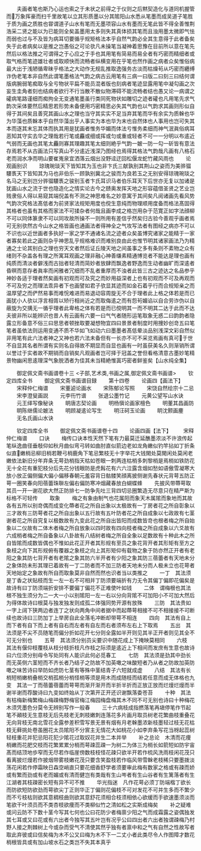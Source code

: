 <!-- { "loadSidebar": true } -->
　　夫画者笔也斯乃心运也索之于未状之前得之于仪则之后黙契造化与道同机握管而万象挥豪而扫千里故笔以立其形质墨以分其隂阳山水悉从笔墨而成吴道子笔胜于质为画之质胜也甞谓道子山水有笔而无墨项容山水有墨而无笔此皆不得全善惟荆浩采二贤之能以为已能则全矣盖墨用太多则失其真体损其笔而且浊用墨太微即气怯而弱也过与不及皆为病耳切要循乎规矩格法本乎自然气韵必全其生意得于此者备矣失于此者病矣以是推之岂愚俗之可论欤凡未操笔当凝神着思豫在目前所以意在笔先然后以格法推之可谓得之于心应之于手也其用笔有简易而易全者有巧密而精细者或取气格而笔迹雄壮者或取顺快而流畅者纵横变用在乎笔也然作画之病者众矣惟俗病最大出于浅陋循卑昧乎格法之大动作无规乱推取逸强务古淡而枯燥茍从巧密而纒缚诈伪老笔本非自然此谓笔墨格法气韵之病古云用笔有三病一曰版二曰刻三曰结何谓版病腕弱笔痴取与全亏物状平扁不能员混者版也刻病者笔迹显露用笔中凝勾画之次妄生圭角者刻也结病者欲行不行当散不散似物滞碍不能流畅者结也愚又论一病谓之礭病笔路谨细而痴拘全无变通笔墨虽行类同死物状如雕切之迹者礭也凡用笔先求气韵次采体要然后精思若形势未备便用巧密精思必失其气韵也以气韵求其画则形似自得于其间矣且善究其画山水之理也当守其实实不足当弃其笔而华有余实为质榦也华为华藻也质榦本乎自然华藻出乎人事实为本也华为末也自然体也人事用也岂可失其本而逐其末忘其体而执其用是犹画者惟务华媚而体法亏惟务柔细而神气泯眞俗病耳恶知其守实去华之理哉若行笔或麤或细或挥或匀或重或轻者不可一一分明以布逺近气弱而无画也其笔太麤则寡其理趣其笔太细则絶乎气韵一皴一防一勾一斫皆有意法存焉若不从古画法只写真山不分逺近浅深乃图经也焉得其格法气韵哉凡画有八格石老而润水净而明山要崔嵬泉宜洒落云烟出没野迳迂回松偃龙蛇竹藏风雨也
　　论观画别识
　　琼瑰琬琰天下皆知其为玉也非卞氏三献孰别其荆山之姿而为美骅骝騕褭天下皆知其为马也非伯乐一顾孰别冀北之骏而为良若玉之无别安得琼瑰琬琰之名马之无别岂分骅骝騕褭之骏别玉者卞氏耳识马者伯乐耳天下后世亦无复以加诸是犹画山水之流于世也隐造化之情实论古今之赜奥发挥天地之形容蕴借圣贤之艺业岂贱隶俗人得以易窥其端倪盖有不测之神思难名之妙意寓于其间矣凡阅诸画先看风势气韵次究格法髙低者为前贤家法规矩用度也傥生意纯而物理顺用度备而格法髙固得其格者也虽有其格而家法不可揉杂者何哉且画李成之格岂用杂于范寛正如字法顔柳不可以同体篆隶不可以同攻故所操不一则所用有差信乎然矣归古验今善观乎画者焉可无别欤然古今山水之格皆画也通画法者得神全之气攻写法者有图经之病亦不可以不识也以近世画者多执好一家之学不通诸名流之迹者众矣虽博究诸家之能精于一家者寡矣若此之画则杂乎神思乱乎规格难识而难别良由此也惟节明其诸家画法乃为精通之士论其别白之理也穷天文者然后证丘陵天地之间虽事之多有条则不紊物之众有绪则不杂盖各有理之所寓耳观画之理非融心神善缣素精通博览者不能达是理也画有纯质而清淡者僻浅而古拙者轻清而简妙者放肆而飘逸者野逸而生动者幽旷而深逺者昏暝而意存者眞率而闲雅者冗细而不乱者重厚而不浊者此皆三古之迹达之名品参乎神妙各适于理者然矣画有初观而可及究之而妙用益深者上也有初观而不可及再观而不可及穷之而理法乖异者下也画譬如君子欤显其迹而如金石着乎行而合规矩亲之而温厚望之而俨然易事而难恱难进而易退动容周旋无不合于理者此上格之体若是而已画犹小人欤以浮言相胥以矫行相尚近之而取侮逺之而有怨茍媚谄以自合劳诈伪以自蔽旋为交搆无一循乎理者此卑格之体有若是而已傥明其一而不明其二达于此而不达夫彼非所以能辨识也昔人有云画有六要一曰气气者随形运笔取象无惑二曰韵韵者隐露立形备意不俗三曰思思者顿挫取要凝想物宜四曰景景者制度时用捜妙创竒五曰笔笔者虽依法则运用变通不质不华如飞如动六曰墨墨者髙低晕淡品别浅深文彩自然似非用笔有此六法者神之又神也若六法未备但有一长亦不可不采览焉画有真可于世不自显其名者所谓有实则名自得故不期显而自显也画有一时虽获美名久则渐销所谓以誉过于实者故不期销而自销矣凡观画者岂可择于冠盖之誉但看格清意古墨妙笔精景物幽闲思逺理深气象脱洒者为佳其未当精絶惟寘巧密者鲜鉴矣【山水纯全集】

　　御定佩文斋书画谱卷十三
<子部,艺术类,书画之属,御定佩文斋书画谱>
　　钦定四库全书
　　御定佩文斋书画谱目録
　　第十四卷
　　论画四【画法下】
　　宋释仲仁梅谱
　　宋董逌论画水
　　宋陈郁论写照
　　宋饶自然绘宗十二忌
　　宋李澄叟画説
　　元李衎竹谱
　　张退公墨竹记
　　元黄公望写山水诀
　　元王绎写像秘诀
　　眀唐志契论画
　　明杨愼论画家檀色
　　明董其昌画防
　　眀陈继儒论皴法
　　明顾凝逺论写生
　　明汪砢玉论画
　　眀沈颢画麈
　　无名氏画山水诀

　　钦定四库全书
　　御定佩文斋书画谱卷十四
　　论画四画【法下】
　　宋释仲仁梅谱
　　口诀
　　梅传口诀本性天然下笔有力最莫迁延醮墨浓淡不许浪传起笔纵逸曲径垂攲仰如秋月曲似弯弓转如曲肘直似箭边老如龙角嫩似钓竿拈如丁折条似直嫩梢忌柳旧梢若鞭弓梢鹿角下笔忌繁枝无十字举花大钱閙处莫閙闲处莫闲老嫩依法新旧分年弃条无萼劲梢指天枯如苍眼一刺两连枯梢多刺黎梢是焉梢如铁防花无十全花有重犯枝分后先花分钱眼防是虎髥花有六六泣露含烟如愁如语傲雪凝寒大放小放正偏侧偏大偏小偏移春朝元羞容背日骷髅笑顔离披侧谢先春状元背萼五防正萼一圈笑春向阳蓓蕾珠聨左偏右偏防寒冲烟藏春放白蝴蝶蜂
　　先披风带蔕萼取其员一开一谢花欲大然正防排七一防争先吐三背四切忌圈繁造无尽意只在精严斯为标格不可轻传
　　取象
　　梅之有象由制气也花属阳而象天木属隂而象地而其故各有五所以别竒偶而成变化蔕者花之所自出象以太极故有一丁房者花之所自彰象以三才故有三防萼者花之所自出象以五行故有五叶防者花之所自成象以七政故有七茎谢者花之所自究复以极数故有九变此花之所自出皆阳而成数皆竒也根者梅之所自始象以二仪故有二体木者梅之所自放象以四时故有四向枝者梅之所自成象以六爻故有六成梢者梅之所自备象以八卦故有八结树者梅之所自全象以足数故有十种此木之所自皆隂而成数皆偶也不惟如此花正开者其形规有至员之象花背开者其形矩有至方之象枝之向下其形规俯有覆器之象枝之向上其形矩仰有载物之象于防亦然正开者有老阳之象其防七背开者有老隂之象其防六半开者有少阳之象其防三蓓蕾者有天地未分之象体防未形其理已着故有一丁二防者而不加三防者天地未分而人极未立也花萼者天地始定之象故有所自而取象莫非自然而然也识者当以类推之
　　一丁　其法须是丁香之状贴枝而生一左一右不可相并丁防须要端折有力无令其偏丁偏即花偏矣是故诗有曰丁防须端折安排不要偏丁偏花不正难使叶如钱
　　二体　谓梅根也其法根不独生须分为二一大一小以别隂阳一左一右以分向背隂不可加阳小不可加大然后为得体故诗曰根莫与独发独发则成孤二体强同势开源有放殊
　　三防　其法贵如一字上阔下狭两边者连丁之状向两角中间者据中而起蔕萼相接不可不相接接不可断续也故诗曰三防加丁上举房自此全落毛冲断却带萼不相连
　　四向　其法有自上而下者有自下而上者有自右而左者有自左而右者须布左右上下取焉
　　五出　其法须是不尖不员随笔而偏分折如花开七分则全露如半开则见其半正开者则见其全不可无分别也
　　五萼　其法须分别员尖要识中随花成上下掩映莫相同
　　六枝　其法有偃仰枝覆枝从枝分枝折枝凡作枝之际须是逺近上下相间而发庶有生意也故诗曰六位须分别毋令写处同有人能识此何必觅春工
　　七防　其法须是劲其中劲长而无英侧六茎短而不齐长者乃结子之防故不加英噉之味酸短者乃从者之防故加英防噉之味苦诗曰举防如虎防七茎有等殊中茎结青子六短就成虚
　　八结　其法有长梢短梢嫩梢叠梢交梢孤梢分梢怪梢等须是用木而成随枝而结若任意而成无体格也九变　其法一丁而蓓蕾蓓蕾而萼萼而渐开渐开而半折半折而正放正放而烂熳烂熳而半谢半谢而荐酸诗曰九变如终始从丁次第开正开还识谢飘落委苍苔
　　十种　其法有枯梅新梅繁梅山梅疎梅野梅官梅江梅园梅盘梅其木不同不可无别也诗曰十种梅花木须凭墨色分莫令无辨别写作一般春
　　三十六病枝成指撚落笔再塡停笔作节起笔不顚枝无生意枝无后先枝老无刺枝嫩刺连落花多片画月取员树老花繁曲枝重叠花无向背枝无南北雪花全露参差积雪写景无景有烟有月老榦墨浓新枝墨轻过枝无花枯枝无藓挑处卷虽圈花太员隂阳不分賔主无情花大如桃花小如李弃条写花当枒起蕊树轻枝重花并犯忌阳花犯少隂花过取奴花并生二本并举
　　补之总论　木清而花痩梢嫩而花肥交枝而花繁累累分梢而萼疎蕊疎一为树二为体三为梢长如箭短如防宇宙髙而结顶地歩窄而无尽若作临崖傍数枝枝怪花疎只欲半开若作梳风洗雨枝闲花茂只看离披烂熳若作披烟带雾枝嫩花茂只要含笑盈枝若作临风带雪榦老枝稀只要墨拨淡荡花闲若作停霜映日森空峭直只要花细香舒学者须要审此梅有数家之格或有疎而娇或有繁而劲或有老而媚或有清而健岂有类哉有生山岑者有生山谷者有生篱落者有生江湖者其枝疎密长短有异不可不推
　　华光指迷　凡作花萼必须丁防端楷丁欲长而防欲短防欲劲而萼欲尖丁正则华正丁偏则花偏枝不可对发花不可并生多而不繁少而不亏枝枯则欲其意稠枝曲则欲其意舒花须相合枝须相依心欲缓而手欲速墨须淡而笔欲干叶须员而不类杏枝欲痩而不类柳似竹之清如松之实斯成梅矣
　　补之疑难　或问云防不下数十茎今写其七何也公曰花防少者梅禀少阳之气而成霜露之姿偶独发其七耳或又曰花或有六出者今独写其五叶岂有况乎公曰四出者六出者独谓疎梅乃村野人接之荆棘树上今或杂而受气不清使其然乎独有者禀中和之气有自然之性故写者取此弃彼或曰信矣梅为木不公又曰梅为木不下一二丈小者此类尽令人作图障才数花梢根皆具或有加山坡水石之类岂不失其本真乎
